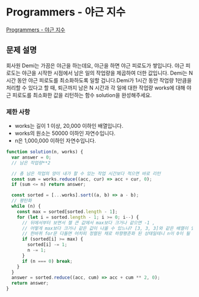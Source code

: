 # Programmers - 야근 지수

[Programmers - 야근 지수](https://school.programmers.co.kr/learn/courses/30/lessons/12927)

## 문제 설명

회사원 Demi는 가끔은 야근을 하는데요, 야근을 하면 야근 피로도가 쌓입니다. 야근 피로도는 야근을 시작한 시점에서 남은 일의 작업량을 제곱하여 더한 값입니다. Demi는 N시간 동안 야근 피로도를 최소화하도록 일할 겁니다.Demi가 1시간 동안 작업량 1만큼을 처리할 수 있다고 할 때, 퇴근까지 남은 N 시간과 각 일에 대한 작업량 works에 대해 야근 피로도를 최소화한 값을 리턴하는 함수 solution을 완성해주세요.

### 제한 사항

- works는 길이 1 이상, 20,000 이하인 배열입니다.
- works의 원소는 50000 이하인 자연수입니다.
- n은 1,000,000 이하인 자연수입니다.

```js
function solution(n, works) {
  var answer = 0;
  // 남은 작업량**2

  // 총 남은 작업의 양이 내가 할 수 있는 작업 시간보다 적으면 바로 리턴
  const sum = works.reduce((acc, cur) => acc + cur, 0);
  if (sum <= n) return answer;

  const sorted = [...works].sort((a, b) => a - b);
  // 평탄화
  while (n) {
    const max = sorted[sorted.length - 1];
    for (let i = sorted.length - 1; i >= 0; i--) {
      // 뒤에서부터 보면서 젤 큰 값에서 max보다 크거나 같으면 -1 ,
      // 어떻게 max보다 크거나 같은 값이 나올 수 있느냐? [3, 3, 3]와 같은 배열이 있을 때, 3에서 먼저 1을 빼면 [3, 3, 2]가 되고 arr[1]은 max보다 큰 상황이 된다. 즉, 처음에 max랑 값이 같은 것들을 처리하기 위함
      // 한바퀴 for문 다돌면 어차피 정렬된 채로 하향평준화 된 상태일테니 n이 0이 될 때까지 반복
      if (sorted[i] >= max) {
        sorted[i] -= 1;
        n -= 1;
      }
      if (n === 0) break;
    }
  }
  answer = sorted.reduce((acc, cum) => acc + cum ** 2, 0);
  return answer;
}
```
